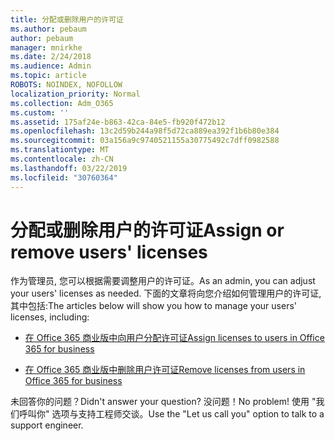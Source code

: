 ```yaml
---
title: 分配或删除用户的许可证
ms.author: pebaum
author: pebaum
manager: mnirkhe
ms.date: 2/24/2018
ms.audience: Admin
ms.topic: article
ROBOTS: NOINDEX, NOFOLLOW
localization_priority: Normal
ms.collection: Adm_O365
ms.custom: ''
ms.assetid: 175af24e-b863-42ca-84e5-fb920f472b12
ms.openlocfilehash: 13c2d59b244a98f5d72ca889ea392f1b6b80e384
ms.sourcegitcommit: 03a156a9c9740521155a30775492c7dff0982588
ms.translationtype: MT
ms.contentlocale: zh-CN
ms.lasthandoff: 03/22/2019
ms.locfileid: "30760364"
---
```

# <a name="assign-or-remove-users-licenses"></a><span data-ttu-id="3a8dc-102">分配或删除用户的许可证</span><span class="sxs-lookup"><span data-stu-id="3a8dc-102">Assign or remove users' licenses</span></span>

<span data-ttu-id="3a8dc-103">作为管理员, 您可以根据需要调整用户的许可证。</span><span class="sxs-lookup"><span data-stu-id="3a8dc-103">As an admin, you can adjust your users' licenses as needed.</span></span> <span data-ttu-id="3a8dc-104">下面的文章将向您介绍如何管理用户的许可证, 其中包括:</span><span class="sxs-lookup"><span data-stu-id="3a8dc-104">The articles below will show you how to manage your users' licenses, including:</span></span>
  
- [<span data-ttu-id="3a8dc-105">在 Office 365 商业版中向用户分配许可证</span><span class="sxs-lookup"><span data-stu-id="3a8dc-105">Assign licenses to users in Office 365 for business</span></span>](https://support.office.com/article/997596b5-4173-4627-b915-36abac6786dc)
    
- [<span data-ttu-id="3a8dc-106">在 Office 365 商业版中删除用户许可证</span><span class="sxs-lookup"><span data-stu-id="3a8dc-106">Remove licenses from users in Office 365 for business</span></span>](https://support.office.com/article/9b497c85-d0a4-4735-80fa-d3565bc05bd1)
    
<span data-ttu-id="3a8dc-107">未回答你的问题？</span><span class="sxs-lookup"><span data-stu-id="3a8dc-107">Didn't answer your question?</span></span> <span data-ttu-id="3a8dc-108">没问题！</span><span class="sxs-lookup"><span data-stu-id="3a8dc-108">No problem!</span></span> <span data-ttu-id="3a8dc-109">使用 "我们呼叫你" 选项与支持工程师交谈。</span><span class="sxs-lookup"><span data-stu-id="3a8dc-109">Use the "Let us call you" option to talk to a support engineer.</span></span>
  


